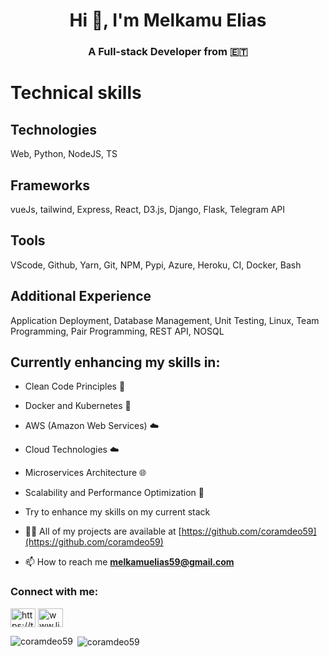 <h1 align="center">Hi 👋, I'm Melkamu Elias</h1>
<h3 align="center">A Full-stack Developer from 🇪🇹</h3>

# Technical skills
## Technologies
  Web, Python, NodeJS, TS

## Frameworks
  vueJs, tailwind, Express, React, D3.js, Django, Flask, Telegram API

## Tools
VScode, Github, Yarn, Git, NPM, Pypi, Azure, Heroku, CI, Docker, Bash

## Additional Experience
Application Deployment, Database Management, Unit Testing, Linux, Team Programming, Pair Programming, REST API, NOSQL




## Currently enhancing my skills in:

- Clean Code Principles 🧹
- Docker and Kubernetes 🚢
- AWS (Amazon Web Services) ☁️
- Cloud Technologies ☁️
- Microservices Architecture 🌐
- Scalability and Performance Optimization 🚀
- Try to enhance my skills on my current stack

- 👨‍💻 All of my projects are available at [https://github.com/coramdeo59](https://github.com/coramdeo59)

- 📫 How to reach me **melkamuelias59@gmail.com**

<h3 align="left">Connect with me:</h3>
<p align="left">
<a href="https://twitter.com/https://twitter.com/snoopy5969?t=cwd8jwgeuiltvbb_o21w&s=09" target="blank"><img align="center" src="https://raw.githubusercontent.com/rahuldkjain/github-profile-readme-generator/master/src/images/icons/Social/twitter.svg" alt="https://twitter.com/snoopy5969?t=cwd8jwgeuiltvbb_o21w&s=09" height="30" width="40" /></a>
<a href="https://linkedin.com/in/www.linkedin.com/in/melkamu-elias-556701185" target="blank"><img align="center" src="https://raw.githubusercontent.com/rahuldkjain/github-profile-readme-generator/master/src/images/icons/Social/linked-in-alt.svg" alt="www.linkedin.com/in/melkamu-elias-556701185" height="30" width="40" /></a>
</p>

<p><img align="left" src="https://github-readme-stats.vercel.app/api/top-langs?username=coramdeo59&show_icons=true&locale=en&layout=compact" alt="coramdeo59" /></p>

<p>&nbsp;<img align="center" src="https://github-readme-stats.vercel.app/api?username=coramdeo59&show_icons=true&locale=en" alt="coramdeo59" /></p>
